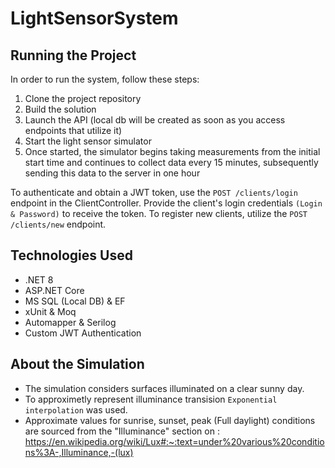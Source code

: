 # LightSensorSystem

## Running the Project

In order to run the system, follow these steps:

1. Clone the project repository
2. Build the solution
3. Launch the API (local db will be created as soon as you access endpoints that utilize it)
4. Start the light sensor simulator
5. Once started, the simulator begins taking measurements from the initial start time and continues to collect data every 15 minutes, subsequently sending this data to the server in one hour

To authenticate and obtain a JWT token, use the `POST /clients/login` endpoint in the ClientController. Provide the client's login credentials `(Login & Password)` to receive the token. To register new clients, utilize the `POST /clients/new` endpoint.

## Technologies Used
- .NET 8 
- ASP.NET Core
- MS SQL (Local DB) & EF
- xUnit & Moq
- Automapper & Serilog
- Custom JWT Authentication

## About the Simulation
- The simulation considers surfaces illuminated on a clear sunny day. 
- To approximetly represent illuminance transision `Exponential interpolation` was used. 
- Approximate values for sunrise, sunset, peak (Full daylight) conditions are sourced from the "Illuminance" section on : https://en.wikipedia.org/wiki/Lux#:~:text=under%20various%20conditions%3A-,Illuminance,-(lux) 
